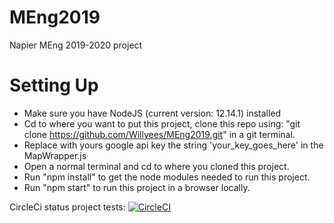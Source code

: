 # MEng2019
Napier MEng 2019-2020 project

# Setting Up
- Make sure you have NodeJS (current version: 12.14.1) installed
- Cd to where you want to put this project, clone this repo using: "git clone https://github.com/Willyees/MEng2019.git" in a git terminal.
- Replace with yours google api key the string 'your_key_goes_here' in the MapWrapper.js
- Open a normal terminal and cd to where you cloned this project.
- Run "npm install" to get the node modules needed to run this project.
- Run "npm start" to run this project in a browser locally.

CircleCi status project tests:
[![CircleCI](https://circleci.com/gh/Willyees/MEng2019.svg?style=svg&circle-token=ab19919e50b034ad1d0ba895ad57c659bfbf1c6d)](https://circleci.com/gh/Willyees/workflows/MEng2019)
